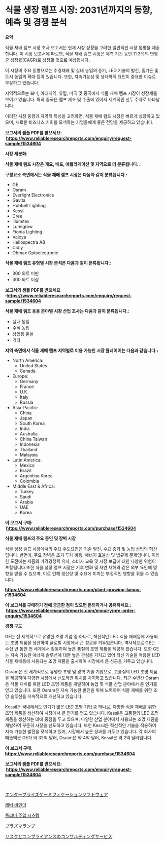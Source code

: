 <p><h1>식물 생장 램프 시장: 2031년까지의 동향, 예측 및 경쟁 분석</h1></p><p><strong>요약</strong></p>
<p><p>식물 재배 램프 시장 조사 보고서는 현재 시장 상황을 고려한 일반적인 시장 동향을 제공합니다. 이 시장 보고서에 따르면, 식물 재배 램프 시장은 예측 기간 동안 11.3%의 연평균 성장률(CAGR)로 성장할 것으로 예상됩니다.</p><p>이 시장의 주요 동향으로는 수경재배 및 실내 농업의 증가, LED 기술의 발전, 홈가든 및 도시 농업의 확대 등이 있습니다. 또한, 지속가능성 및 생태학적 요인이 중요한 이슈로 부상하고 있습니다.</p><p>지역적으로는 북미, 아태지역, 유럽, 미국 및 중국에서 식물 재배 램프 시장이 성장세를 보이고 있습니다. 특히 중국은 램프 제조 및 수출에 있어서 세계적인 선두 주자로 나타납니다.</p><p>이러한 시장 동향과 지역적 특성을 고려하면, 식물 재배 램프 시장은 빠르게 성장하고 있으며, 새로운 비즈니스 기회를 모색하는 기업들에게 좋은 전망을 제공하고 있습니다.</p></p>
<p><strong>보고서의 샘플 PDF를 받으세요: &nbsp;<a href="https://www.reliableresearchreports.com/enquiry/request-sample/1534604">https://www.reliableresearchreports.com/enquiry/request-sample/1534604</a></strong></p>
<p><strong>시장 세분화:</strong></p>
<p><strong> 식물 재배 램프 시장은 개요, 배포, 애플리케이션 및 지역으로 더 분류됩니다. :</strong></p>
<p><strong>구성요소 측면에서는 식물 재배 램프 시장은 다음과 같이 분류됩니다.:</strong></p>
<p><ul><li>GE</li><li>Osram</li><li>Everlight Electronics</li><li>Gavita</li><li>Hubbell Lighting</li><li>Kessil</li><li>Cree</li><li>Illumitex</li><li>Lumigrow</li><li>Fionia Lighting</li><li>Valoya</li><li>Heliospectra AB</li><li>Cidly</li><li>Ohmax Optoelectronic</li></ul></p>
<p><strong> 식물 재배 램프 유형별 시장 분석은 다음과 같이 분류됩니다.:</strong></p>
<p><ul><li>300 와트 미만</li><li>300 와트 이상</li></ul></p>
<p><strong>보고서의 샘플 PDF를 받으세요 :<a href="https://www.reliableresearchreports.com/enquiry/request-sample/1534604">https://www.reliableresearchreports.com/enquiry/request-sample/1534604</a></strong></p>
<p><strong> 식물 재배 램프 응용 분야별 시장 산업 조사는 다음과 같이 분류됩니다.:</strong></p>
<p><ul><li>실내 농업</li><li>수직 농업</li><li>상업용 온실</li><li>기타</li></ul></p>
<p><strong>지역 측면에서 식물 재배 램프 지역별로 이용 가능한 시장 플레이어는 다음과 같습니다.:</strong></p>
<p><ul>
    <li>
        North America:
        <ul>
            <li>United States</li>
            <li>Canada</li>
        </ul>
    </li>
    <li>
        Europe:
        <ul>
            <li>Germany</li>
            <li>France</li>
            <li>U.K.</li>
            <li>Italy</li>
            <li>Russia</li>
        </ul>
    </li>
    <li>
        Asia-Pacific:
        <ul>
            <li>China</li>
            <li>Japan</li>
            <li>South Korea</li>
            <li>India</li>
            <li>Australia</li>
            <li>China Taiwan</li>
            <li>Indonesia</li>
            <li>Thailand</li>
            <li>Malaysia</li>
        </ul>
    </li>
    <li>
        Latin America:
        <ul>
            <li>Mexico</li>
            <li>Brazil</li>
            <li>Argentina Korea</li>
            <li>Colombia</li>
        </ul>
    </li>
    <li>
        Middle East & Africa:
        <ul>
            <li>Turkey</li>
            <li>Saudi</li>
            <li>Arabia</li>
            <li>UAE</li>
            <li>Korea</li>
        </ul>
    </li>
    </ul></p>
<p><strong>이 보고서 구매: &nbsp;<a href="https://www.reliableresearchreports.com/purchase/1534604">https://www.reliableresearchreports.com/purchase/1534604</a></strong></p>
<p><strong>식물 재배 램프의 주요 동인 및 장벽 시장</strong></p>
<p><p>식물 성장 램프 시장에서의 주요 주도요인은 기술 발전, 수요 증가 및 농업 산업의 혁신입니다. 반면에, 주요 장벽은 초기 투자 비용, 에너지 효율성 및 법규제 문제입니다. 이러한 도전에는 제품의 가격경쟁력 유지, 소비자 교육 및 시장 보급에 대한 다양한 위험이 포함됩니다.또한 식물 성장 램프 시장은 기후 변화 및 자연 재해와 같은 외부 요인에 영향을 받을 수 있으며, 이로 인해 생산량 및 수요에 미치는 부정적인 영향을 겪을 수 있습니다.</p></p>
<p><strong><a href="https://www.reliableresearchreports.com/plant-growing-lamps-r1534604">https://www.reliableresearchreports.com/plant-growing-lamps-r1534604</a></strong></p>
<p><strong>이 보고서를 구매하기 전에 궁금한 점이 있으면 문의하거나 공유하세요.: &nbsp;<a href="https://www.reliableresearchreports.com/enquiry/pre-order-enquiry/1534604">https://www.reliableresearchreports.com/enquiry/pre-order-enquiry/1534604</a></strong></p>
<p><strong>경쟁 구도</strong></p>
<p><p>GE는 전 세계적으로 유명한 조명 기업 중 하나로, 혁신적인 LED 식물 재배등에 사용되는 조명 제품을 생산하여 글로벌 시장에서 큰 성공을 거두었습니다. 역사적으로 GE는 수십 년 동안 전 세계에서 활동하며 높은 품질의 조명 제품을 제공해 왔습니다. 또한 GE는 지속 가능한 에너지 솔루션에 대한 높은 관심을 가지고 있어 최신 기술을 적용한 LED 식물 재배등에 사용되는 조명 제품을 출시하여 시장에서 큰 성공을 거두고 있습니다.</p><p>Osram은 전 세계적으로 유명한 조명 및 광학 기술 기업으로, 고품질의 LED 조명 제품을 제공하여 다양한 시장에서 선도적인 위치를 차지하고 있습니다. 최근 수년간 Osram은 식물 재배를 위한 LED 조명 제품을 개발하여 농업 및 식물 산업 분야에서 큰 인기를 얻고 있습니다. 또한 Osram은 지속 가능한 발전을 위해 노력하여 식물 재배를 위한 조명 솔루션을 지속적으로 개선하고 있습니다.</p><p>Kessil은 국내에서도 인기가 많은 LED 조명 기업 중 하나로, 다양한 식물 재배를 위한 조명 제품을 생산하여 시장에서 큰 인기를 얻고 있습니다. Kessil은 고품질의 LED 조명 제품을 생산하는 데에 중점을 두고 있으며, 다양한 산업 분야에서 사용되는 조명 제품을 개발하여 꾸준히 시장을 선도하고 있습니다. 또한 Kessil은 혁신적인 기술을 적용하여 지속 가능한 발전을 모색하고 있어, 시장에서 높은 성과를 거두고 있습니다. 각 회사의 매출액은 GE가 약 32억 달러, Osram은 약 4억 달러, Kessil은 약 2억 달러입니다.</p></p>
<p><strong>이 보고서 구매: &nbsp; <a href="https://www.reliableresearchreports.com/purchase/1534604">https://www.reliableresearchreports.com/purchase/1534604</a></strong></p>
<p><strong>보고서의 샘플 PDF를 받으세요: &nbsp;<a href="https://www.reliableresearchreports.com/enquiry/request-sample/1534604">https://www.reliableresearchreports.com/enquiry/request-sample/1534604</a></strong><strong></strong></p>
<p>&nbsp;</p>
<p><p><a href="https://medium.com/@laceyzemlak1/%E4%BC%81%E6%A5%AD%E3%82%B2%E3%83%BC%E3%83%9F%E3%83%95%E3%82%A3%E3%82%B1%E3%83%BC%E3%82%B7%E3%83%A7%E3%83%B3%E3%82%BD%E3%83%95%E3%83%88%E3%82%A6%E3%82%A7%E3%82%A2%E3%81%AE%E5%B8%82%E5%A0%B4%E3%82%B7%E3%82%A7%E3%82%A2%E3%81%AE%E9%80%B2%E5%8C%96%E3%81%A8%E5%B8%82%E5%A0%B4%E6%88%90%E9%95%B7%E5%82%BE%E5%90%912024%E5%B9%B4-2031%E5%B9%B4-04b8002834e9">エンタープライズゲーミフィケーションソフトウェア</a></p><p><a href="https://medium.com/@munchkin678568/%EB%A0%88%EB%B2%84-%EB%B0%94%EC%9D%B8%EB%8D%94-%EC%8B%9C%EC%9E%A5-%EB%B6%84%EC%84%9D-%EA%B8%80%EB%A1%9C%EB%B2%8C-%EC%82%B0%EC%97%85-%EC%A0%84%EB%A7%9D-%EB%B0%8F-%EC%98%88%EC%B8%A1-2024%EB%85%84%EB%B6%80%ED%84%B0-2031%EB%85%84%EA%B9%8C%EC%A7%80-64369f44b9e3">레버 바인더</a></p><p><a href="https://medium.com/@alexemumu2022/%ED%8F%B4%EB%A6%AC%EB%A8%B8-%EC%A3%BC%EC%9E%85-%EC%8B%9C%EC%8A%A4%ED%85%9C-%EC%8B%9C%EC%9E%A5-%EC%A7%80%ED%91%9C-%ED%95%B4%EC%84%9D-%EC%8B%9C%EC%9E%A5-%EC%A0%90%EC%9C%A0%EC%9C%A8-%ED%8A%B8%EB%A0%8C%EB%93%9C-%EB%B0%8F-%EC%84%B1%EC%9E%A5-%EC%96%91%EC%83%81-4f5c065730eb">폴리머 주입 시스템</a></p><p><a href="https://github.com/one-cool-chick/Market-Research-Report-List-1/blob/main/464690319828.md">プラズマランプ</a></p><p><a href="https://medium.com/@isabeleterson7845/%E3%83%AA%E3%82%B9%E3%82%AF%E3%81%A8%E3%82%B3%E3%83%B3%E3%83%97%E3%83%A9%E3%82%A4%E3%82%A2%E3%83%B3%E3%82%B9%E3%82%B3%E3%83%B3%E3%82%B5%E3%83%AB%E3%83%86%E3%82%A3%E3%83%B3%E3%82%B0%E3%82%B5%E3%83%BC%E3%83%93%E3%82%B9%E5%B8%82%E5%A0%B4-%E5%B8%82%E5%A0%B4cagr-%E5%B8%82%E5%A0%B4%E3%83%88%E3%83%AC%E3%83%B3%E3%83%89-%E3%81%8A%E3%82%88%E3%81%B3%E6%88%90%E9%95%B7%E6%88%A6%E7%95%A5%E3%81%AB%E9%96%A2%E3%81%99%E3%82%8B%E6%B4%9E%E5%AF%9F-1c727265c740">リスクとコンプライアンスのコンサルティングサービス</a></p></p>